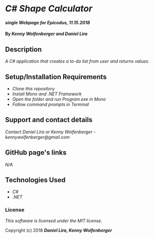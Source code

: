 # _C# Shape Calculator_

#### _single Webpage for Epicodus, 11.15.2018_

#### By _**Kenny Wolfenberger and Daniel Lira**_

## Description

_A C# application that creates a to-do list from user and returns values._

## Setup/Installation Requirements

* _Clone this repository_
* _Install Mono and .NET Framework_
* _Open the folder and run Program.exe in Mono_
* _Follow command prompts in Terminal_

## Support and contact details

_Contact Daniel Lira or Kenny Wolfenberger - kennywolfenberger@gmail.com_

## GitHub page's links
_N/A_
## Technologies Used

* _C#_
* _.NET_

### License

*This software is licensed under the MIT license.*

Copyright (c) 2018 **_Daniel Lira, Kenny Wolfenberger_**
